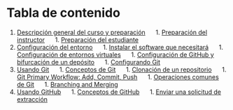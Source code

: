 # Tabla de contenido

1. [Descripción general del curso y preparación](./prereq_Resumen.md)
     1. [Preparación del instructor](./prereq_instructor.md)
     1. [Preparación del estudiante](./prereq_student.md)
1. [Configuración del entorno](./environment_Resumen.md)
     1. [Instalar el software que necesitará](./installing_tools.md)
     1. [Configuración de entornos virtuales](./virtual_environments.md)
     1. [Configuración de GitHub y bifurcación de un depósito](./github_setup.md)
     1. [Configurando Git](./git_config.md)
1. [Usando Git](./git_Resumen.md)
     1. [Conceptos de Git](./git_concepts.md)
     1. [Clonación de un repositorio](./git_cloning.md)
     1. [Git Primary Workflow: Add, Commit, Push](./git_main_lifecycle.md)
     1. [Operaciones comunes de Git](./git_common_operations.md)
     1. [Branching and Merging](./git_branch_merge.md)
1. [Usando GitHub](./github_Resumen.md)
     1. [Conceptos de GitHub](./github_concepts.md)
     1. [Enviar una solicitud de extracción](./github_submit_pull_request.md)